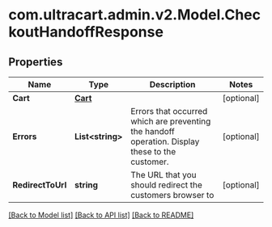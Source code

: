 
# com.ultracart.admin.v2.Model.CheckoutHandoffResponse

## Properties

Name | Type | Description | Notes
------------ | ------------- | ------------- | -------------
**Cart** | [**Cart**](Cart.md) |  | [optional] 
**Errors** | **List&lt;string&gt;** | Errors that occurred which are preventing the handoff operation.  Display these to the customer. | [optional] 
**RedirectToUrl** | **string** | The URL that you should redirect the customers browser to | [optional] 

[[Back to Model list]](../README.md#documentation-for-models)
[[Back to API list]](../README.md#documentation-for-api-endpoints)
[[Back to README]](../README.md)

